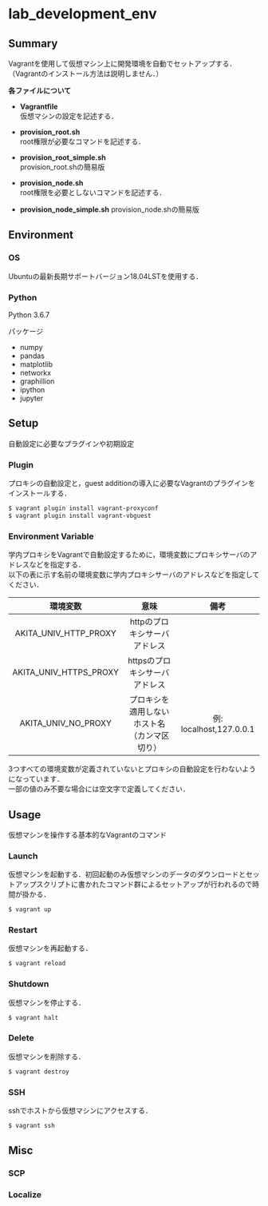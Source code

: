 # lab_development_env


## Summary

Vagrantを使用して仮想マシン上に開発環境を自動でセットアップする．  
（Vagrantのインストール方法は説明しません．）

**各ファイルについて**

* **Vagrantfile**  
仮想マシンの設定を記述する．  

* **provision_root.sh**  
root権限が必要なコマンドを記述する．

* **provision_root_simple.sh**  
provision_root.shの簡易版

* **provision_node.sh**  
root権限を必要としないコマンドを記述する．

* **provision_node_simple.sh**
provision_node.shの簡易版


## Environment

### OS

Ubuntuの最新長期サポートバージョン18.04LSTを使用する．

### Python

Python 3.6.7

パッケージ

* numpy
* pandas
* matplotlib
* networkx
* graphillion
* ipython
* jupyter


## Setup

自動設定に必要なプラグインや初期設定

### Plugin

プロキシの自動設定と，guest additionの導入に必要なVagrantのプラグインをインストールする．

```bash
$ vagrant plugin install vagrant-proxyconf
$ vagrant plugin install vagrant-vbguest
```

### Environment Variable

学内プロキシをVagrantで自動設定するために，環境変数にプロキシサーバのアドレスなどを指定する．  
以下の表に示す名前の環境変数に学内プロキシサーバのアドレスなどを指定してください．

|環境変数|意味|備考|
|:---:|:----:|:---:|
|AKITA_UNIV_HTTP_PROXY|httpのプロキシサーバアドレス||
|AKITA_UNIV_HTTPS_PROXY|httpsのプロキシサーバアドレス||
|AKITA_UNIV_NO_PROXY|プロキシを適用しないホスト名（カンマ区切り）|例: localhost,127.0.0.1|

3つすべての環境変数が定義されていないとプロキシの自動設定を行わないようになっています．  
一部の値のみ不要な場合には空文字で定義してください．


## Usage

仮想マシンを操作する基本的なVagrantのコマンド

### Launch

仮想マシンを起動する．初回起動のみ仮想マシンのデータのダウンロードとセットアップスクリプトに書かれたコマンド群によるセットアップが行われるので時間が掛かる．

```bash
$ vagrant up
```

### Restart

仮想マシンを再起動する．

```bash
$ vagrant reload
```

### Shutdown

仮想マシンを停止する．

```bash
$ vagrant halt
```

### Delete

仮想マシンを削除する．

```bash
$ vagrant destroy
```

### SSH

sshでホストから仮想マシンにアクセスする．

```bash
$ vagrant ssh
```


## Misc

### SCP

### Localize

